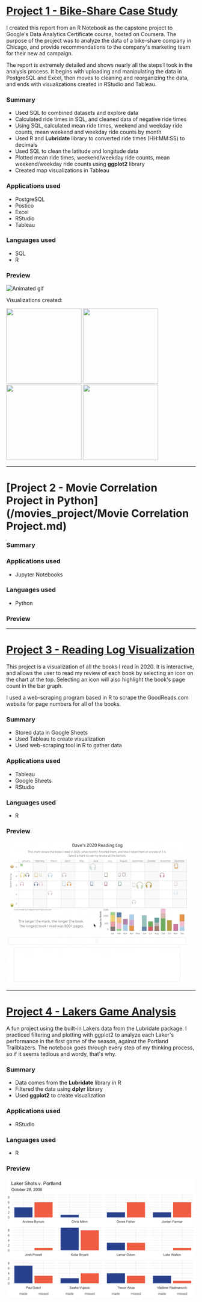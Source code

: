 

# [Project 1 - Bike-Share Case Study](http://htmlpreview.github.io/?https://github.com/dswhite11/DW_portfolio/blob/c81faca8b4e40771da8f49ee5e10e88496daba2c/cycling_project/cycling_notebook.html)

I created this report from an R Notebook as the capstone project to Google's Data Analytics Certificate course, hosted on Coursera. The purpose of the project was to analyze the data of a bike-share company in Chicago, and provide recommendations to the company's marketing team for their new ad campaign.

The report is extremely detailed and shows nearly all the steps I took in the analysis process. It begins with uploading and manipulating the data in PostgreSQL and Excel, then moves to cleaning and reorganizing the data, and ends with visualizations created in RStudio and Tableau.

### Summary

- Used SQL to combined datasets and explore data
- Calculated ride times in SQL, and cleaned data of negative ride times
- Using SQL, calculated mean ride times, weekend and weekday ride counts, mean weekend and weekday ride counts by month
- Used R and **Lubridate** library to converted ride times (HH:MM:SS) to decimals
- Used SQL to clean the latitude and longitude data
- Plotted mean ride times, weekend/weekday ride counts, mean weekend/weekday ride counts using **ggplot2** library
- Created map visualizations in Tableau

### Applications used

- PostgreSQL
- Postico
- Excel
- RStudio
- Tableau

### Languages used

- SQL
- R

### Preview

![Animated gif](/images/cyclistics_anim_screenshot.gif)

Visualizations created:

<div>
  <a href="/portfolio/images/mean_daily_ride_count.png"><img src="/portfolio/images/mean_daily_ride_count.png" height=200 width=200></a>
  <a href="/portfolio/images/mean_ride_time_per_month.png"><img src="/portfolio/images/mean_ride_time_per_month.png" height=200 width=200></a>
  <a href="/portfolio/images/mean_ride_time_weekend_weekday.png"><img src="/portfolio/images/mean_ride_time_weekend_weekday.png" height=200 width=200></a>
  <a href="/portfolio/images/ride_geographical_distribution.png"><img src="/portfolio/images/ride_geographical_distribution.png" height=200 width=200></a>
</div>
   

---

# [Project 2 - Movie Correlation Project in Python](/movies_project/Movie Correlation Project.md)

### Summary

### Applications used

- Jupyter Notebooks

### Languages used

- Python

### Preview

---

# [Project 3 - Reading Log Visualization](https://public.tableau.com/profile/david.white5299#!/vizhome/Books2020_16052071128230/Daves2020ReadingLog)

This project is a visualization of all the books I read in 2020. It is interactive, and allows the user to read my review of each book by selecting an icon on the chart at the top. Selecting an icon will also highlight the book's page count in the bar graph.

I used a web-scraping program based in R to scrape the GoodReads.com website for page numbers for all of the books. 

### Summary

- Stored data in Google Sheets
- Used Tableau to create visualization
- Used web-scraping tool in R to gather data

### Applications used

- Tableau
- Google Sheets
- RStudio

### Languages used

- R

### Preview

![Animated gif](/images/readinglog_tableau_gif.gif)

---

# [Project 4 - Lakers Game Analysis](http://htmlpreview.github.io/?https://github.com/dswhite11/portfolio/blob/d89e5016de149971961424d6e08a6c361dae2344/laker_project/lakers_markdown_intro.html)

A fun project using the built-in Lakers data from the Lubridate package. I practiced filtering and plotting with ggplot2 to analyze each Laker's performance in the first game of the season, against the Portland Trailblazers. The notebook goes through every step of my thinking process, so if it seems tedious and wordy, that's why.

### Summary

- Data comes from the **Lubridate** library in R
- Filtered the data using **dplyr** library
- Used **ggplot2** to create visualization

### Applications used

- RStudio

### Languages used

- R

### Preview 

![Preview](/images/lakers_screenshot.png)
